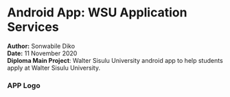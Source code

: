 # Android App: WSU Application Services
<b>Author:</b> Sonwabile Diko<br>
<b>Date:</b> 11 November 2020<br>
<b>Diploma Main Project</b>: Walter Sisulu University android app to help students apply at Walter Sisulu University.<br>
### APP Logo
